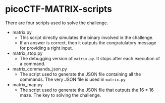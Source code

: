 # picoCTF-MATRIX-scripts

There are four scripts used to solve the challenge.

* matrix.py
  * This script directly simulates the binary involved in the challenge.
  * If an answer is correct, then it outputs the congratulatory message for providing a right input.
* matrix_stop.py
  * The debugging version of `matrix.py`. It stops after each execution of a command.
* matrix_commands_json.py
  * The script used to generate the JSON file containing all the commands. The very JSON file is used in `matrix.py`
* matrix_map.py
  * The script used to generate the JSON file that outputs the 16 * 16 maze. The key to solving the challenge.

